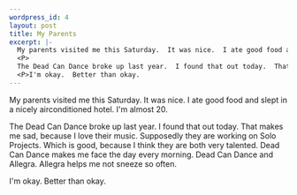 ```yaml
--- 
wordpress_id: 4
layout: post
title: My Parents
excerpt: |-
  My parents visited me this Saturday.  It was nice.  I ate good food and slept in a nicely airconditioned hotel.  I'm almost 20.
  <P>
  The Dead Can Dance broke up last year.  I found that out today.  That makes me sad, because I love their music.  Supposedly they are working on Solo Projects.  Which is good, because I think they are both very talented.  Dead Can Dance makes me face the day every morning.  Dead Can Dance and Allegra.  Allegra helps me not sneeze so often.
  <P>I'm okay.  Better than okay.
---
```

My parents visited me this Saturday.  It was nice.  I ate good food and slept in a nicely airconditioned hotel.  I'm almost 20.
<P>
The Dead Can Dance broke up last year.  I found that out today.  That makes me sad, because I love their music.  Supposedly they are working on Solo Projects.  Which is good, because I think they are both very talented.  Dead Can Dance makes me face the day every morning.  Dead Can Dance and Allegra.  Allegra helps me not sneeze so often.
<P>I'm okay.  Better than okay.
